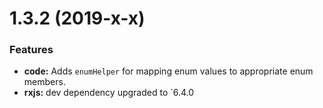 
# 1.3.2 (2019-x-x)

### Features

* **code:** Adds `enumHelper` for mapping enum values to appropriate enum members.
* **rxjs:** dev dependency upgraded to `6.4.0

